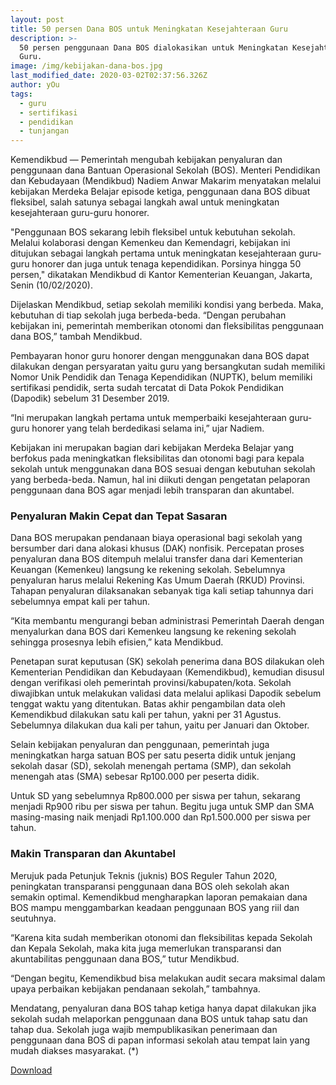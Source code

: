 ```yaml
---
layout: post
title: 50 persen Dana BOS untuk Meningkatan Kesejahteraan Guru
description: >-
  50 persen penggunaan Dana BOS dialokasikan untuk Meningkatan Kesejahteraan
  Guru.
image: /img/kebijakan-dana-bos.jpg
last_modified_date: 2020-03-02T02:37:56.326Z
author: yOu
tags:
  - guru
  - sertifikasi
  - pendidikan
  - tunjangan
---
```

Kemendikbud — Pemerintah mengubah kebijakan penyaluran dan penggunaan dana Bantuan Operasional Sekolah (BOS). Menteri Pendidikan dan Kebudayaan (Mendikbud) Nadiem Anwar Makarim menyatakan melalui kebijakan Merdeka Belajar episode ketiga, penggunaan dana BOS dibuat fleksibel, salah satunya sebagai langkah awal untuk meningkatan kesejahteraan guru-guru honorer.

"Penggunaan BOS sekarang lebih fleksibel untuk kebutuhan sekolah. Melalui kolaborasi dengan Kemenkeu dan Kemendagri, kebijakan ini ditujukan sebagai langkah pertama untuk meningkatan kesejahteraan guru-guru honorer dan juga untuk tenaga kependidikan. Porsinya hingga 50 persen," dikatakan Mendikbud di Kantor Kementerian Keuangan, Jakarta, Senin (10/02/2020).

Dijelaskan Mendikbud, setiap sekolah memiliki kondisi yang berbeda. Maka, kebutuhan di tiap sekolah juga berbeda-beda. “Dengan perubahan kebijakan ini, pemerintah memberikan otonomi dan fleksibilitas penggunaan dana BOS,” tambah Mendikbud.

Pembayaran honor guru honorer dengan menggunakan dana BOS dapat dilakukan dengan persyaratan yaitu guru yang bersangkutan sudah memiliki Nomor Unik Pendidik dan Tenaga Kependidikan (NUPTK), belum memiliki sertifikasi pendidik, serta sudah tercatat di Data Pokok Pendidikan (Dapodik) sebelum 31 Desember 2019.

“Ini merupakan langkah pertama untuk memperbaiki kesejahteraan guru-guru honorer yang telah berdedikasi selama ini,” ujar Nadiem.

Kebijakan ini merupakan bagian dari kebijakan Merdeka Belajar yang berfokus pada meningkatkan fleksibilitas dan otonomi bagi para kepala sekolah untuk menggunakan dana BOS sesuai dengan kebutuhan sekolah yang berbeda-beda. Namun, hal ini diikuti dengan pengetatan pelaporan penggunaan dana BOS agar menjadi lebih transparan dan akuntabel.

### Penyaluran Makin Cepat dan Tepat Sasaran

Dana BOS merupakan pendanaan biaya operasional bagi sekolah yang bersumber dari dana alokasi khusus (DAK) nonfisik. Percepatan proses penyaluran dana BOS ditempuh melalui transfer dana dari Kementerian Keuangan (Kemenkeu) langsung ke rekening sekolah. Sebelumnya penyaluran harus melalui Rekening Kas Umum Daerah (RKUD) Provinsi. Tahapan penyaluran dilaksanakan sebanyak tiga kali setiap tahunnya dari sebelumnya empat kali per tahun.

“Kita membantu mengurangi beban administrasi Pemerintah Daerah dengan menyalurkan dana BOS dari Kemenkeu langsung ke rekening sekolah sehingga prosesnya lebih efisien,” kata Mendikbud.

Penetapan surat keputusan (SK) sekolah penerima dana BOS dilakukan oleh Kementerian Pendidikan dan Kebudayaan (Kemendikbud), kemudian disusul dengan verifikasi oleh pemerintah provinsi/kabupaten/kota. Sekolah diwajibkan untuk melakukan validasi data melalui aplikasi Dapodik sebelum tenggat waktu yang ditentukan. Batas akhir pengambilan data oleh Kemendikbud dilakukan satu kali per tahun, yakni per 31 Agustus. Sebelumnya dilakukan dua kali per tahun, yaitu per Januari dan Oktober.

Selain kebijakan penyaluran dan penggunaan, pemerintah juga meningkatkan harga satuan BOS per satu peserta didik untuk jenjang sekolah dasar (SD), sekolah menengah pertama (SMP), dan sekolah menengah atas (SMA) sebesar Rp100.000 per peserta didik.

Untuk SD yang sebelumnya Rp800.000 per siswa per tahun, sekarang menjadi Rp900 ribu per siswa per tahun. Begitu juga untuk SMP dan SMA masing-masing naik menjadi Rp1.100.000 dan Rp1.500.000 per siswa per tahun.

### Makin Transparan dan Akuntabel  

Merujuk pada Petunjuk Teknis (juknis) BOS Reguler Tahun 2020, peningkatan transparansi penggunaan dana BOS oleh sekolah akan semakin optimal. Kemendikbud mengharapkan laporan pemakaian dana BOS mampu menggambarkan keadaan penggunaan BOS yang riil dan seutuhnya.  

“Karena kita sudah memberikan otonomi dan fleksibilitas kepada Sekolah dan Kepala Sekolah, maka kita juga memerlukan transparansi dan akuntabilitas penggunaan dana BOS,” tutur Mendikbud.

“Dengan begitu, Kemendikbud bisa melakukan audit secara maksimal dalam upaya perbaikan kebijakan pendanaan sekolah,” tambahnya.

Mendatang, penyaluran dana BOS tahap ketiga hanya dapat dilakukan jika sekolah sudah melaporkan penggunaan dana BOS untuk tahap satu dan tahap dua. Sekolah juga wajib mempublikasikan penerimaan dan penggunaan dana BOS di papan informasi sekolah atau tempat lain yang mudah diakses masyarakat. (*)

<div class="btn download">
<a href="https://www.kemdikbud.go.id/main/files/download/ff25dea7c772005">Download </a></div>
